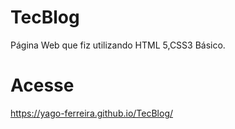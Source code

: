 # TecBlog
Página Web que fiz utilizando HTML 5,CSS3 Básico.

# Acesse 
https://yago-ferreira.github.io/TecBlog/
